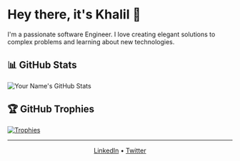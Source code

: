 <!-- Your Name -->
# Hey there, it's Khalil 👋

<!-- Short Introduction -->
I'm a passionate software Engineer. I love creating elegant solutions to complex problems and learning about new technologies.

<!-- GitHub Stats -->
## 📊 GitHub Stats

![Your Name's GitHub Stats](https://github-readme-stats.vercel.app/api?username=mohamedkhalil-elloumi&count_private=true&show_icons=true&theme=dark)

<!-- GitHub Trophies -->
## 🏆 GitHub Trophies

[![Trophies](https://github-profile-trophy.vercel.app/?username=mohamedkhalil-elloumi&theme=nord&column=7)](https://github.com/ryo-ma/github-profile-trophy)

<!-- Footer -->
<hr>

<p align="center">
  <a href="https://www.linkedin.com/in/mohamed-khalil-elloumi-76601614b/">LinkedIn</a> •
  <a href="https://twitter.com/MKelloumi">Twitter</a>
</p>
